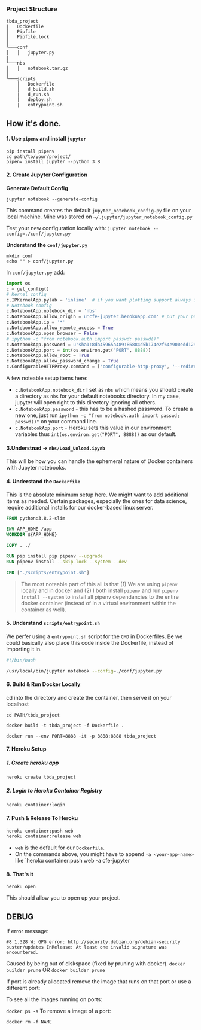 ###  Project Structure

```
tbda_project
|   Dockerfile
│   Pipfile  
│   Pipfile.lock
│
└───conf
│   │   jupyter.py
|
└───nbs
│   │   notebook.tar.gz
│   
└───scripts
    │   Dockerfile
    │   d_build.sh
    |   d_run.sh
    |   deploy.sh
    |   entrypoint.sh
```

## How it's done.

#### 1. Use `pipenv` and install `jupyter`

```
pip install pipenv
cd path/to/your/project/
pipenv install jupyter --python 3.8
```

#### 2. Create Jupyter Configuration

**Generate Default Config**
```
jupyter notebook --generate-config
```
This command creates the default `jupyter_notebook_config.py` file on your local machine. Mine was stored on `~/.jupyter/jupyter_notebook_config.py`

Test your new configuration locally with: `jupyter notebook --config=./conf/jupyter.py`

**Understand the `conf/jupyter.py`**
```
mkdir conf
echo "" > conf/jupyter.py
```
In `conf/jupyter.py` add:

```python
import os
c = get_config()
# Kernel config
c.IPKernelApp.pylab = 'inline'  # if you want plotting support always in your notebook
# Notebook config
c.NotebookApp.notebook_dir = 'nbs'
c.NotebookApp.allow_origin = u'cfe-jupyter.herokuapp.com' # put your public IP Address here
c.NotebookApp.ip = '*'
c.NotebookApp.allow_remote_access = True
c.NotebookApp.open_browser = False
# ipython -c "from notebook.auth import passwd; passwd()"
c.NotebookApp.password = u'sha1:8da45965a489:86884d5b174e2f64e900edd129b5ef0d2f784a65'
c.NotebookApp.port = int(os.environ.get("PORT", 8888))
c.NotebookApp.allow_root = True
c.NotebookApp.allow_password_change = True
c.ConfigurableHTTPProxy.command = ['configurable-http-proxy', '--redirect-port', '80']
```
A few noteable setup items here:

- `c.NotebookApp.notebook_dir` I set as `nbs` which means you should create a directory as `nbs` for your default notebooks directory. In my case, jupyter will open right to this directory ignoring all others.
- `c.NotebookApp.password` - this has to be a hashed password. To create a new one, just run `ipython -c "from notebook.auth import passwd; passwd()"` on your command line.
- `c.NotebookApp.port` - Heroku sets this value in our environment variables thus `int(os.environ.get("PORT", 8888))` as our default.


#### 3.Understnad -> `nbs/Load_Unload.ipynb`
This will be how you can handle the ephemeral nature of Docker containers with Jupyter notebooks. 


#### 4. Understand the `Dockerfile`
This is the absolute minimum setup here. We might want to add additional items as needed. Certain packages, especially the ones for data science, require additional installs for our docker-based linux server.

```dockerfile
FROM python:3.8.2-slim

ENV APP_HOME /app
WORKDIR ${APP_HOME}

COPY . ./

RUN pip install pip pipenv --upgrade
RUN pipenv install --skip-lock --system --dev

CMD ["./scripts/entrypoint.sh"]
```
> The most noteable part of this all is that (1) We are using `pipenv` locally and in docker and (2) I both install `pipenv` and run `pipenv install --system` to install all pipenv dependancies to the entire docker container (instead of in a virtual environment within the container as well).

#### 5. Understand `scripts/entrypoint.sh`

We perfer using a `entrypoint.sh` script for the `CMD` in Dockerfiles. Be we could basically also place this code inside the Dockerfile, instead of importing it in.

```bash
#!/bin/bash

/usr/local/bin/jupyter notebook --config=./conf/jupyter.py
```

#### 6. Build & Run Docker Locally

cd into the directory and create the container, then serve it on your localhost

`cd PATH/tbda_project`

`docker build -t tbda_project -f Dockerfile .`

`docker run --env PORT=8888 -it -p 8888:8888 tbda_project`

#### 7. Heroku Setup

##### 1. Create heroku app
```
heroku create tbda_project
```

##### 2. Login to Heroku Container Registry
```
heroku container:login
```

#### 7. Push & Release To Heroku

```bash
heroku container:push web
heroku container:release web 
```

- `web` is the default for our `Dockerfile`. 
- On the commands above, you might have to append `-a <your-app-name>` like `heroku container:push web -a cfe-jupyter 


#### 8. That's it
```
heroku open
```
This should allow you to open up your project.


## DEBUG

If error message:

`#8 1.328 W: GPG error: http://security.debian.org/debian-security buster/updates InRelease: At least one invalid signature was encountered.`

Caused by being out of diskspace (fixed by pruning with docker).
`docker builder prune`
        OR
`docker builder prune`

If port is already allocated remove the image that runs on that port or use a different port:

To see all the images running on ports:

`docker ps -a`
To remove a image of a port:

`docker rm -f NAME`